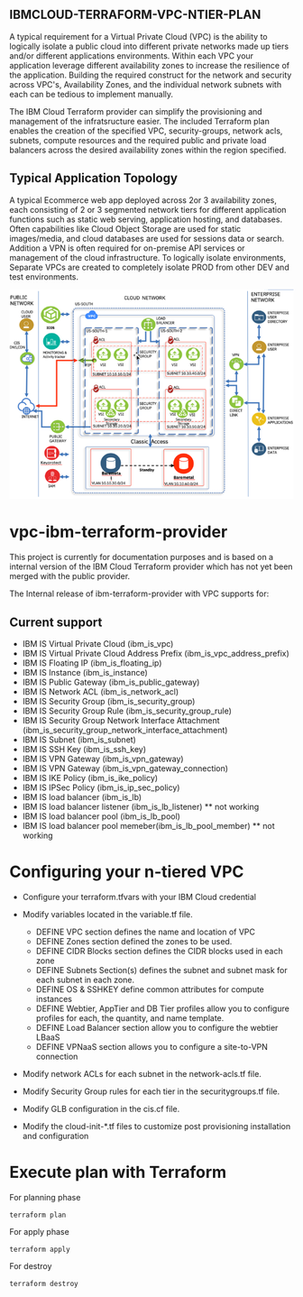 ## IBMCLOUD-TERRAFORM-VPC-NTIER-PLAN
A typical requirement for a Virtual Private Cloud (VPC) is the ability to logically isolate a public cloud into different private networks made up tiers and/or different applications environments.
Within each VPC your application leverage different availability zones to increase the resilience of the application.   Building the required construct for the network and security across VPC's,
Availability Zones, and the individual network subnets with each can be tedious to implement manually.

The IBM Cloud Terraform provider can simplify the provisioning and management of the infratsructure easier.    The included Terraform plan enables the creation of the specified VPC, security-groups, network acls,
subnets, compute resources and the required public and private load balancers across the desired availability zones within the region specified.

## Typical Application Topology
A typical Ecommerce web app deployed across 2or 3 availability zones, each consisting of 2 or 3 segmented network tiers for different application functions such as static web serving, application hosting,
and databases.   Often capabilities like Cloud Object Storage are used for static images/media, and cloud databases are used for sessions data or search.  Addition a VPN is often required for
on-premise API services or management of the cloud infrastructure.    To logically isolate environments, Separate VPCs are created to completely isolate PROD from other DEV and test environments.  

![](topology.png?raw=true)


# vpc-ibm-terraform-provider
This project is currently for documentation purposes and is based on a internal version of the IBM Cloud Terraform provider which has not yet been merged with the public provider.

The Internal release of ibm-terraform-provider with VPC supports for:   

## Current support

* IBM IS Virtual Private Cloud (ibm_is_vpc)
* IBM IS Virtual Private Cloud Address Prefix (ibm_is_vpc_address_prefix)
* IBM IS Floating IP (ibm_is_floating_ip)
* IBM IS Instance (ibm_is_instance)
* IBM IS Public Gateway (ibm_is_public_gateway)
* IBM IS Network ACL (ibm_is_network_acl)
* IBM IS Security Group (ibm_is_security_group)
* IBM IS Security Group Rule (ibm_is_security_group_rule)
* IBM IS Security Group Network Interface Attachment (ibm_is_security_group_network_interface_attachment)
* IBM IS Subnet (ibm_is_subnet)
* IBM IS SSH Key (ibm_is_ssh_key)
* IBM IS VPN Gateway (ibm_is_vpn_gateway)
* IBM IS VPN Gateway (ibm_is_vpn_gateway_connection)
* IBM IS IKE Policy (ibm_is_ike_policy)
* IBM IS IPSec Policy (ibm_is_ip_sec_policy)
* IBM IS load balancer (ibm_is_lb)
* IBM IS load balancer listener (ibm_is_lb_listener) ** not working
* IBM IS load balancer pool (ibm_is_lb_pool)
* IBM IS load balancer pool memeber(ibm_is_lb_pool_member) ** not working

# Configuring your n-tiered VPC

* Configure your terraform.tfvars with your IBM Cloud credential

* Modify variables located in the variable.tf file.

    * DEFINE VPC section defines the name and location of VPC
    * DEFINE Zones section defined the zones to be used.
    * DEFINE CIDR Blocks section defines the CIDR blocks used in each zone
    * DEFINE Subnets Section(s) defines the subnet and subnet mask for each subnet in each zone.
    * DEFINE OS & SSHKEY define common attributes for compute instances
    * DEFINE Webtier, AppTier and DB Tier profiles allow you to configure profiles for each, the quantity, and name template.
    * DEFINE Load Balancer section allow you to configure the webtier LBaaS
    * DEFINE VPNaaS section allows you to configure a site-to-VPN connection

* Modify network ACLs for each subnet in the network-acls.tf file.
* Modify Security Group rules for each tier in the securitygroups.tf file.
* Modify GLB configuration in the cis.cf file.
* Modify the cloud-init-*.tf files to customize post provisioning installation and configuration

# Execute plan with Terraform
For planning phase

```shell
terraform plan
```

For apply phase

```shell
terraform apply
```

For destroy

```shell
terraform destroy
```
